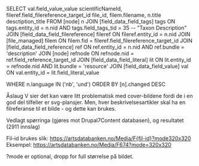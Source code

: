 SELECT
val.field_value_value scientificNameId, fileref.field_filereference_target_id file_id, filem.filename, n.title desctiption_title
FROM [node] n
JOIN [field_data_field_tags] tags ON tags.entity_id = n.nid AND tags.field_tags_tid = 35 -- "Taxon Description"
JOIN [field_data_field_filereference] fileref ON fileref.entity_id = n.nid
JOIN [file_managed] filem ON filem.fid = fileref.field_filereference_target_id
JOIN [field_data_field_reference] ref ON ref.entity_id = n.nid AND ref.bundle = 'description'
JOIN [node] refnode ON refnode.nid = ref.field_reference_target_id
JOIN [field_data_field_literal] lit ON lit.entity_id = refnode.nid AND lit.bundle = 'resource'
JOIN [field_data_field_value] val ON val.entity_id = lit.field_literal_value

WHERE n.language IN ('nb', 'und')
ORDER BY [n].changed DESC

Åslaug V sier det kan være litt problematisk med cover-bildene fordi de i en god del tilfeller er svg-plansjer.
Men, hver beskrivelsesartikler skal ha en filreferanse til et bilde - og dette kan brukes.

Vedlagt spørringa (gjøres mot Drupal7Content databasen), og resultatet (2911 innslag)

Fil-id brukes slik: https://artsdatabanken.no/Media/F{fil-id}?mode320x320
Eksempel: https://artsdatabanken.no/Media/F674?mode=320x320

?mode er optional, dropp for full størrelse på bildet.
